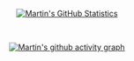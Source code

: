 <div align="center">

[![Martin's GitHub Statistics](https://github-readme-stats-eight-theta.vercel.app/api?username=MartinNikov&show_icons=true&theme=merko&include_all_commits=true&count_private=true)](https://github.com/MartinNikov)

<br />

[![Martin's github activity graph](https://github-readme-activity-graph.vercel.app/graph?theme=material-palenight&bg_color=DDDDDD00&username=MartinNikov&custom_title=%20&hide_border=true)](https://github.com/MartinNikov)
</div>
